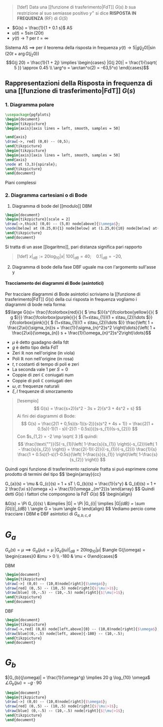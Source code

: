 
>[!def]
>Data una [[funzione di trasferimento|FdT]] $G(s)$
>$b$ sua restrizione al suo semiasse positivo $y^+$ si dice **RISPOSTA IN FREQUENZA** (RF) di $G(S)$



- $G(s) = \frac{1}{1 + 0.1 s}$ AS
- $u(t) = 5 \sin(20t)$
- $y(t) \to ?$ per $t = \infty$

Sistema AS $\implies$ per il teorema della risposta in frequenza $y(t) \to 5 | g(j_{2}0)| \sin(20t + \arg G(j_{2}0))$
$$G(j 20) = \frac{1}{1 + 2j} \implies \begin{cases}
|G(j 20)| = \frac{1}{\sqrt{ 5 }} \approx 0.45 \\
\arg^o = \arctan^o(2) = -63,5^o)
\end{cases}$$

## Rappresentazioni della Risposta in frequenza di una [[funzione di trasferimento|FdT]] $G(s)$


### 1. Diagramma polare
```tikz
\usepackage{pgfplots}
\begin{document}
\begin{tikzpicture}
\begin{axis}[axis lines = left, smooth, samples = 50]

\end{axis}
\draw[->, red] (0,0) -- (0,5);
\end{tikzpicture}
\begin{tikzpicture}
\begin{axis}[axis lines = left, smooth, samples = 50]
\end{axis}
\node at (3,3){spirale};
\end{tikzpicture}
\end{document}
```
Piani complessi

### 2. Diagramma cartesiani o di Bode
1. Diagramma di bode del [[modulo]] DBM
```tikz
\begin{document}
\begin{tikzpicture}[scale = 2]
\draw[->,thick] (0,0) -- (5,0) node[above]{$\omega$};
\node[below] at (0.25,0){1} node[below] at (1.25,0){10} node[below] at(2.25,0){100} node[below] at (3.25,0){1000} node[below] at (4.25,0){10000};
\end{tikzpicture}
\end{document}
```

Si tratta di un asse [[logaritmo]], pari distanza significa pari rapporto
>[!def]
>$x|_{dB} := 20 \log_{10}|x|$
>$100|_{dB} = 40;\quad 0.1|_{dB} = -20,$

2. Diagramma di bode della fase DBF
	uguale ma con l'argomento sull'asse y



#### Tracciamento dei diagrammi di Bode (asintotici)
Per tracciare diagrammi di Bode asintotici scriviamo la [[funzione di trasferimento|FdT]] $G(s)$ della cui risposta in frequenza vogliamo i diagrammi di bode nela forma:
$$\large G(s)= \frac{\fcolorbox{red}{}{ $ \mu $}}{s^{\fcolorbox{yellow}{}{ $ g $}}} \frac{\fcolorbox{purple}{}{ $ (1+s\tau_{1})(1 + s\tau_{2})\dots $}}{\fcolorbox{pink}{}{ $ (1+s\tau_{1})(1 + s\tau_{2})\dots $}} \frac{\left( 1 + \frac{2\xi}{\sigma_{n}}s + \frac{1}{\sigma_{n}^2}s^2 \right)\dots}{\left( 1 + \frac{2\xi}{\omega_{n}} s + \frac{1}{\omega_{n}^2}s^2\right)\dots}$$
- $\mu$ è detto guadagno della fdt
- $g$ è detto tipo della FdT
- Zeri $\mathbb{R}$ non nell'origine (in viola)
- Poli $\mathbb{R}$ non nell'origine (in rosa)
- $t,\tau$ costanti di tempo di poli e zeri
- La seconda vale 1 per $S = 0$
- Coppie di zeri $\mathbb{C}$ coniugati num
- Coppie di poli $\mathbb{C}$ coniugati den
- $\omega, \sigma$: frequenze naturali
- $\xi, I$ frequenze di smorzamento

>[!esempio]
> $$
> G(s) = \frac{s+2)(s^2 - 3s + 2}{s^3 + 4s^2 + s}
>$$
>Ai fini dei diagrammi di Bode:
> $$
> G(s) = \frac{2(1 + 0,5s)(s-1)(s-2)}{s(s^2 + 4s + 1)} = \frac{2(1 + 0.5s)(-1)(1 - s)(-2)(1 - 0.5s)}{(s-s_{1})(s-s_{2})}
>$$
>Con $s_{1,2} = -2 \mp \sqrt{ 3 }$
>quindi:
> $$
> \frac{\text{""}}{S(-s_{1})\left( 1-\frac{s}{s_{1}} \right)(-s_{2})\left( 1 - \frac{s}{s_{2}} \right)} = \frac{2(-1)(-2)}{(-s_{1})(-s_{2})} \frac{1}{s} \frac{1 + 0.5s)(1-s)(1-0.5s}{\left( 1-\frac{s}{s_{1}} \right)\left( 1-\frac{s}{s_{2}} \right)}
>$$


Quindi ogni funzione di trasferimento razionale fratta si puó esprimere come prodotto di termini del tipo
$$
\begin{array}{cc}

G_{a}(s) = \mu & G_{c}(s) = 1 + sT \\
G_{b}(s) = \frac{1}{s^y} & G_{d}(s) = 1 + 2 \frac{\xi s}{\omega +} + \frac{1}{\omega _{m^2}}s 
\end{array}
$$
Quindi detti $G(s)$ i fattori che compongono la FdT $G(s)$
$$
\begin{align}

&G(s) = \Pi G_{i}(s) \\
&\implies |G| = \Pi |G_{i}| \implies |G|_{dB} = \sum |G_{i}|_{dB} \\
\angle G = \sum \angle G
\end{align}
$$
Vediamo percio come tracciare i DBM e DBF asintotici di $G_{a,b,c,d}$

# $G_{a}$
$G_{a}(s) = \mu \implies G_{a}(j\omega ) = \mu$
$|G_{a}(j\omega)|_{dB} = 20 \log_{10}|\mu|$
$\angle G(j\omega) = \begin{cases}0 &\mu > 0 \\ -180 & \mu < 0\end{cases}$

DBM
```tikz
\begin{document}
\begin{tikzpicture}
\draw[->] (0,0) -- (10,0)node[right]{$\omega$};
\draw[red] (0,.5) -- (10,.5) node[right]{$|\mu|>1$};
\draw[blue] (0,-.5) -- (10,-.5) node[right]{$|\mu|>1$};
\end{tikzpicture}
\end{document}
```


DBF
```tikz
\begin{document}
\begin{tikzpicture}
\draw[->,red] (0,0) node[left,above]{0} -- (10,0)node[right]{$\omega$};
\draw[blue](0,-.5) node[left, above]{-180} -- (10,-.5);
\end{tikzpicture}
\end{document}
```


# $G_{b}$

$|G_{b}(j\omega)| = \frac{1}{\omega^g} \implies 20 g \log_{10} \omega$
$\angle G_{b}(j\omega) = - g \cdot 90$

```tikz
\begin{document}
\begin{tikzpicture}
\draw[->] (0,0) -- (10,0)node[right]{$\omega$};
\draw[red] (0,.5) -- (10,.5) node[right]{$|\mu|>1$};
\draw[blue] (0,-.5) -- (10,-.5) node[right]{$|\mu|>1$};
\end{tikzpicture}
\end{document}
```